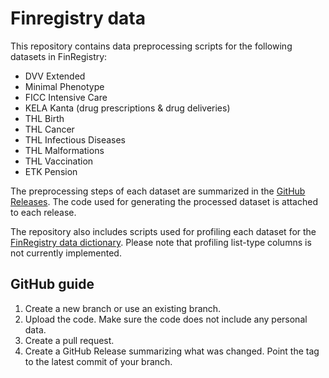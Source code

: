 # Finregistry data

This repository contains data preprocessing scripts for the following datasets in FinRegistry:

- DVV Extended
- Minimal Phenotype
- FICC Intensive Care
- KELA Kanta (drug prescriptions & drug deliveries)
- THL Birth 
- THL Cancer
- THL Infectious Diseases
- THL Malformations
- THL Vaccination
- ETK Pension

The preprocessing steps of each dataset are summarized in the [GitHub Releases](https://github.com/dsgelab/finregistry-data/releases). The code used for generating the processed dataset is attached to each release.

The repository also includes scripts used for profiling each dataset for the [FinRegistry data dictionary](https://docs.google.com/spreadsheets/d/1qpa9KFp36x1qQff14OEhtviQqrJQO-qQIKuqt-QX_qA/edit). Please note that profiling list-type columns is not currently implemented.

## GitHub guide 

1. Create a new branch or use an existing branch.
2. Upload the code. Make sure the code does not include any personal data.
3. Create a pull request.
4. Create a GitHub Release summarizing what was changed. Point the tag to the latest commit of your branch. 

